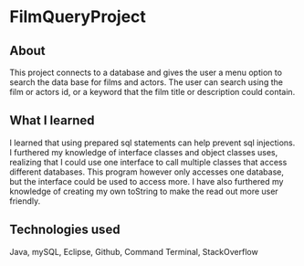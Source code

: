 
# FilmQueryProject

## About

This project connects to a database and gives the user a menu option to search the data base for films and actors. The user can search using the film or actors id, or a keyword that the film title or description could contain.

## What I learned

I learned that using prepared sql statements can help prevent sql injections. I furthered my knowledge of interface classes and object classes uses, realizing that I could use one interface to call multiple classes that access different databases. This program however only accesses one database, but the interface could be used to access more. I have also furthered my knowledge of creating my own toString to make the read out more user friendly.

## Technologies used

Java, mySQL, Eclipse, Github, Command Terminal, StackOverflow   
